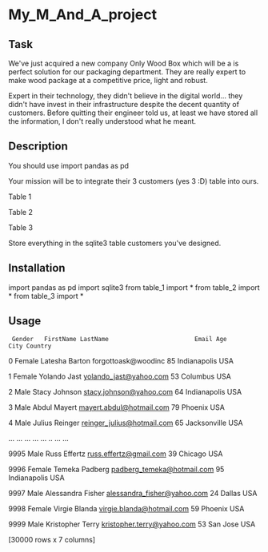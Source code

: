 # My_M_And_A_project


## Task
We've just acquired a new company Only Wood Box which will be a is perfect solution for our packaging department. They are really expert to make wood package at a competitive price, light and robust.

Expert in their technology, they didn't believe in the digital world... they didn't have invest in their infrastructure despite the decent quantity of customers. Before quitting their engineer told us, at least we have stored all the information, I don't really understood what he meant.

## Description

You should use import pandas as pd

Your mission will be to integrate their 3 customers (yes 3 :D) table into ours.

Table 1

Table 2

Table 3

Store everything in the sqlite3 table customers you've designed.

## Installation
import pandas as pd
import sqlite3
from table_1 import *
from table_2 import *
from table_3 import *

## Usage

     Gender   FirstName LastName                        Email Age           City Country
     
0     Female     Latesha   Barton          forgottoask@woodinc  85   Indianapolis     USA

1     Female     Yolando     Jast       yolando_jast@yahoo.com  53       Columbus     USA

2       Male       Stacy  Johnson      stacy.johnson@yahoo.com  64   Indianapolis     USA

3       Male       Abdul   Mayert     mayert.abdul@hotmail.com  79        Phoenix     USA

4       Male      Julius  Reinger   reinger_julius@hotmail.com  65   Jacksonville     USA

...      ...         ...      ...                          ...  ..            ...     ...

9995    Male        Russ  Effertz       russ.effertz@gmail.com  39        Chicago     USA

9996  Female      Temeka  Padberg   padberg_temeka@hotmail.com  95   Indianapolis     USA

9997    Male  Alessandra   Fisher  alessandra_fisher@yahoo.com  24         Dallas     USA

9998  Female      Virgie   Blanda    virgie.blanda@hotmail.com  59        Phoenix     USA

9999    Male  Kristopher    Terry   kristopher.terry@yahoo.com  53       San Jose     USA

[30000 rows x 7 columns]
